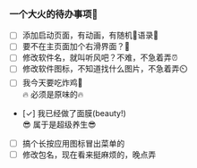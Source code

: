 ### 一个大火的待办事项🚀  
- [ ] 添加启动页面，有动画，有随机📘语录📖
- [ ] 要不在主页面加个右滑界面？🤔
- [ ] 修改软件名，就叫听风吧？不难，不急着弄⏰
- [ ] 修改软件图标，不知道找什么图片，不急着弄⏲️
- [ ] 我今天要吃炸鸡🍗  
    🔥 必须是原味的🔥  
- [✓] 我已经做了面膜(beauty!)  
    😎 属于是超级养生😎
- [ ] 搞个长按应用图标冒出菜单的
- [ ] 修改包名，现在看来挺麻烦的，晚点弄
